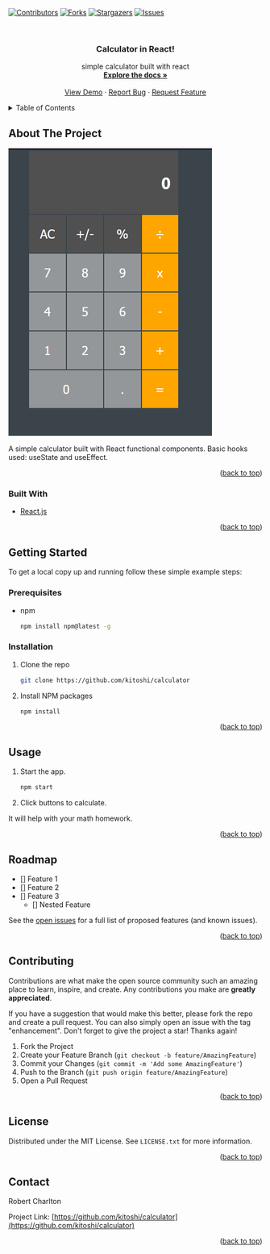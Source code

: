 <div id="top"></div>

[![Contributors][contributors-shield]][contributors-url]
[![Forks][forks-shield]][forks-url]
[![Stargazers][stars-shield]][stars-url]
[![Issues][issues-shield]][issues-url]

<!-- PROJECT LOGO -->
<br />
<div align="center">
  <a href="https://github.com/kitoshi/calculator">
  </a>

<h3 align="center">Calculator in React!</h3>

  <p align="center">
    simple calculator built with react
    <br />
    <a href="https://github.com/kitoshi/calculator"><strong>Explore the docs »</strong></a>
    <br />
    <br />
    <a href="https://github.com/kitoshi/calculator">View Demo</a>
    ·
    <a href="https://github.com/kitoshi/calculator/issues">Report Bug</a>
    ·
    <a href="https://github.com/kitoshi/calculator/issues">Request Feature</a>
  </p>
</div>

<!-- TABLE OF CONTENTS -->
<details>
  <summary>Table of Contents</summary>
  <ol>
    <li>
      <a href="#about-the-project">About The Project</a>
      <ul>
        <li><a href="#built-with">Built With</a></li>
      </ul>
    </li>
    <li>
      <a href="#getting-started">Getting Started</a>
      <ul>
        <li><a href="#prerequisites">Prerequisites</a></li>
        <li><a href="#installation">Installation</a></li>
      </ul>
    </li>
    <li><a href="#usage">Usage</a></li>
    <li><a href="#roadmap">Roadmap</a></li>
    <li><a href="#contributing">Contributing</a></li>
    <li><a href="#license">License</a></li>
    <li><a href="#contact">Contact</a></li>
    <li><a href="#acknowledgments">Acknowledgments</a></li>
  </ol>
</details>

<!-- ABOUT THE PROJECT -->

## About The Project

[![Product Name Screen Shot][product-screenshot]](https://github.com/kitoshi/calculator/blob/master/screenshots/calculator.png)

A simple calculator built with React functional components. Basic hooks used: useState and useEffect.

<p align="right">(<a href="#top">back to top</a>)</p>

### Built With

- [React.js](https://reactjs.org/)

<p align="right">(<a href="#top">back to top</a>)</p>

<!-- GETTING STARTED -->

## Getting Started

To get a local copy up and running follow these simple example steps:

### Prerequisites

- npm
  ```sh
  npm install npm@latest -g
  ```

### Installation

1. Clone the repo
   ```sh
   git clone https://github.com/kitoshi/calculator
   ```
2. Install NPM packages
   ```sh
   npm install
   ```

<p align="right">(<a href="#top">back to top</a>)</p>

<!-- USAGE EXAMPLES -->

## Usage

1. Start the app.
   ```sh
   npm start
   ```
2. Click buttons to calculate.

It will help with your math homework.

<p align="right">(<a href="#top">back to top</a>)</p>

<!-- ROADMAP -->

## Roadmap

- [] Feature 1
- [] Feature 2
- [] Feature 3
  - [] Nested Feature

See the [open issues](https://github.com/kitoshi/calculator/issues) for a full list of proposed features (and known issues).

<p align="right">(<a href="#top">back to top</a>)</p>

<!-- CONTRIBUTING -->

## Contributing

Contributions are what make the open source community such an amazing place to learn, inspire, and create. Any contributions you make are **greatly appreciated**.

If you have a suggestion that would make this better, please fork the repo and create a pull request. You can also simply open an issue with the tag "enhancement".
Don't forget to give the project a star! Thanks again!

1. Fork the Project
2. Create your Feature Branch (`git checkout -b feature/AmazingFeature`)
3. Commit your Changes (`git commit -m 'Add some AmazingFeature'`)
4. Push to the Branch (`git push origin feature/AmazingFeature`)
5. Open a Pull Request

<p align="right">(<a href="#top">back to top</a>)</p>

<!-- LICENSE -->

## License

Distributed under the MIT License. See `LICENSE.txt` for more information.

<p align="right">(<a href="#top">back to top</a>)</p>

<!-- CONTACT -->

## Contact

Robert Charlton

Project Link: [https://github.com/kitoshi/calculator](https://github.com/kitoshi/calculator)

<p align="right">(<a href="#top">back to top</a>)</p>

<!-- MARKDOWN LINKS & IMAGES -->
<!-- https://www.markdownguide.org/basic-syntax/#reference-style-links -->

[contributors-shield]: https://img.shields.io/github/contributors/kitoshi/calculator.svg?style=for-the-badge
[contributors-url]: https://github.com/kitoshi/calculator/graphs/contributors
[forks-shield]: https://img.shields.io/github/forks/kitoshi/calculator.svg?style=for-the-badge
[forks-url]: https://github.com/kitoshi/calculator/network/members
[stars-shield]: https://img.shields.io/github/stars/kitoshi/calculator.svg?style=for-the-badge
[stars-url]: https://github.com/kitoshi/calculator/stargazers
[issues-shield]: https://img.shields.io/github/issues/kitoshi/calculator.svg?style=for-the-badge
[issues-url]: https://github.com/kitoshi/calculator/issues
[license-shield]: https://img.shields.io/github/license/kitoshi/calculator.svg?style=for-the-badge
[license-url]: https://github.com/kitoshi/calculator/blob/master/LICENSE.txt
[linkedin-shield]: https://img.shields.io/badge/-LinkedIn-black.svg?style=for-the-badge&logo=linkedin&colorB=555
[linkedin-url]: https://linkedin.com/in/linkedin_username
[product-screenshot]: https://github.com/kitoshi/calculator/blob/master/screenshots/calculator.png
